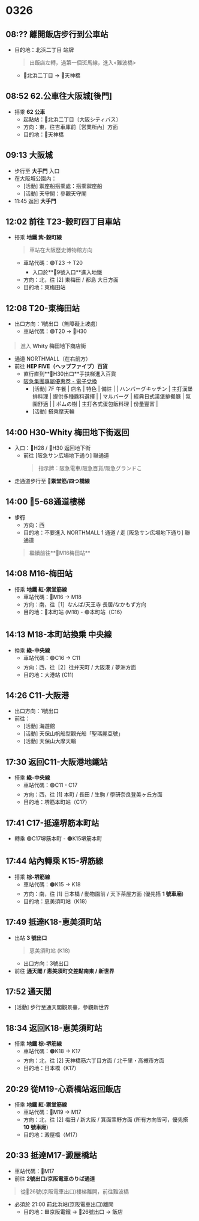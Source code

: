 # 0326
## 08:?? 離開飯店步行到公車站
- 目的地：北浜二丁目 站牌
  > 出飯店左轉，過第一個斑馬線，進入<難波橋>
  - 🚏北浜二丁目 -> 🚏天神橋

## 08:52 62.公車往大阪城[後門]
- 搭乘 **62 公車**
  - 起點站：🚏北浜二丁目〔大阪シティバス〕
  - 方向：東，往吉車庫前［営業所內］方面
  - 目的地：🚏天神橋

## 09:13 大阪城
- 步行至 **大手門** 入口
- 在大阪城公園內：
  - [活動] 禦座船搭乘處：搭乘禦座船
  - [活動] 天守閣：參觀天守閣
- 11:45 返回 **大手門**

## 12:02 前往 T23-穀町四丁目車站
- 搭乘 **地鐵 紫-穀町線**
  > 車站在大阪歷史博物館方向
  - 車站代碼：🟣T23 -> T20
    - 入口於**🔸9號入口**進入地鐵
  - 方向：北，往 [2] 東梅田 / 都島 大日方面
  - 目的地：東梅田站
 
## 12:08 T20-東梅田站
- 出口方向：1號出口（無障礙上坡處）
    - 車站代碼：🟣T20 -> 🔸H30
> 進入 **Whity 梅田地下商店街**
  - 通道 NORTHMALL（在右前方）
- 前往 **HEP FIVE（ヘップファイブ）百貨**
    - 直行直到**🔸H30出口**手扶梯進入百貨
    - [阪急集團專屬優惠卷 - 電子兌換](https://umeda-sc.jp/zh-hant/coupons/)
      - [活動] 7F 午餐
      | 店名             | 特色                     | 備註           |
      | ハンバーグキッチン | 主打漢堡排料理           | 提供多種醬料選擇 |
      | マルバーグ       | 經典日式漢堡排餐廳       | 氛圍舒適       |
      | ポムの樹         | 主打各式蛋包飯料理       | 份量豐富       |
      - [活動] 搭乘摩天輪

## 14:00 H30-Whity 梅田地下街返回
- 入口：🔸H28 / 🔸H30 返回地下街
  - 前往 [阪急サン広場地下通り] 聯通道
    > 指示牌：阪急電車/阪急百貨/阪急グランドこ
- 走通道步行至 **🔴禦堂筋/四つ橋線**

## 14:00 🔸5-68通道樓梯
- **步行**
  - 方向：西
  - 目的地：不要進入 NORTHMALL 1 通道 / 走 [阪急サン広場地下通り] 聯通道
  > 繼續前往**🔴M16梅田站**

## 14:08 M16-梅田站
- 搭乘 **地鐵 紅-禦堂筋線**
  - 車站代碼：🔴M16 -> M18
  - 方向：南，往［1］なんば/天王寺 長居/なかもず方向
  - 目的地：🔴本町站 (M18) - 🟢本町站（C16）

## 14:13 M18-本町站換乘 中央線
- 換乘 **綠-中央線**
  - 車站代碼：🟢C16 -> C11
  - 方向：西，往［2］往弁天町 / 大阪港 / 夢洲方面
  - 目的地：大港站 (C11)

## 14:26 C11-大阪港
- 出口方向：1號出口
- 前往：
  - [活動] 海遊館
  - [活動] 天保山帆船型觀光船「聖瑪麗亞號」
  - [活動] 天保山大摩天輪

## 17:30 返回C11-大阪港地鐵站
- 搭乘 **綠-中央線**
  - 車站代碼：🟢C11 - C17
  - 方向：西，往 [1] 本町 / 長田 / 生駒 / 學研奈良登美ヶ丘方面
  - 目的地：堺筋本町站（C17）

## 17:41 C17-抵達堺筋本町站
  - 轉乘 🟢C17堺筋本町 - 🟤K15堺筋本町

## 17:44 站內轉乘 K15-堺筋線
- 搭乘 **棕-堺筋線**
  - 車站代碼：🟤K15 -> K18
  - 方向：南，往 [1] 日本橋 / 動物園前 / 天下茶屋方面 (優先搭 **1 號車廂**)
  - 目的地：恵美須町站（K18）

## 17:49 抵達K18-恵美須町站
- 出站 **3 號出口**
  > 恵美須町站 (K18)
  - 出口方向：3號出口
- 前往 **通天閣 / 恵美須町交差點南東 / 新世界**

## 17:52 通天閣
- [活動] 步行至通天閣觀景臺，參觀新世界

## 18:34 返回K18-恵美須町站  
- 搭乘 **地鐵 棕-堺筋線**  
  - 車站代碼：🟤K18 -> K17
  - 方向：北，往 [2] 天神橋筋六丁目方面 / 北千里・高槻市方面
  - 目的地：日本橋（K17）

## 20:29 從M19-心斎橋站返回飯店
- 搭乘 **地鐵 紅-禦堂筋線**  
  - 車站代碼：🔴M19 -> M17
  - 方向：北，往 [2] 梅田 / 新大阪 / 箕面萱野方面 (所有方向皆可，優先搭 **10 號車廂**)  
  - 目的地：澱屋橋（M17）

## 20:33 抵達M17-澱屋橋站  
- 車站代碼：🔴M17  
- 前往 **2號出口/京阪電車のりば通道**
> 從🔸26號(京阪電車出口)樓梯離開，前往難波橋


- 必須於 21:00 前北浜站(京阪電車出口)離開
  - 目的地：🟦京阪電鐵 -> 🔸26號出口 -> 飯店
